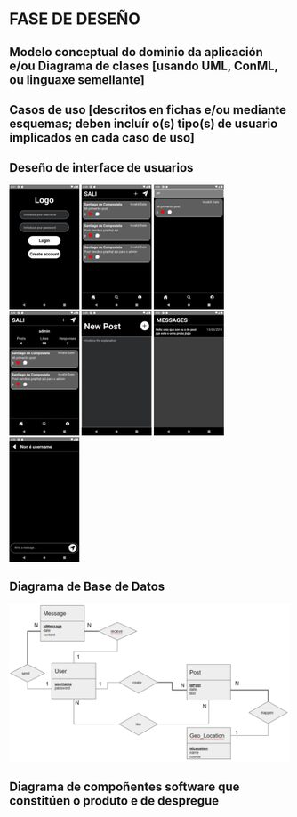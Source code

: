 # FASE DE DESEÑO

## Modelo conceptual do dominio da aplicación e/ou Diagrama de clases [usando UML, ConML, ou linguaxe semellante]

## Casos de uso [descritos en fichas e/ou mediante esquemas; deben incluír o(s) tipo(s) de usuario implicados en cada caso de uso]

## Deseño de interface de usuarios

<img src="../img/LoginScreen.png" alt="Login Screen" width="25%" heigth="25%"/>

<img src="../img/HomeScreen.png" alt="Home Screen" width="25%" heigth="25%"/>

<img src="../img/SearchScreen.png" alt="Search Screen" width="25%" heigth="25%"/>

<img src="../img/ProfileScreen.png" alt="Profile Screen" width="25%" heigth="25%"/>

<img src="../img/AddPostScreen.png" alt="Login Screen" width="25%" heigth="25%"/>

<img src="../img/ChatsScreen.png" alt="Login Screen" width="25%" heigth="25%"/>

<img src="../img/ChatScreen.png" alt="Login Screen" width="25%" heigth="25%"/>

## Diagrama de Base de Datos

![Entidade Relación](../img/E-R.png)

## Diagrama de compoñentes software que constitúen o produto e de despregue
